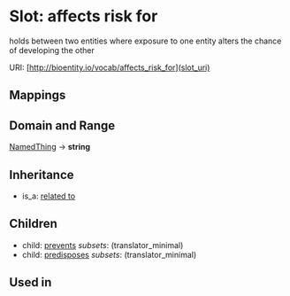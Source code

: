 # Slot: affects risk for


holds between two entities where exposure to one entity alters the chance of developing the other

URI: [http://bioentity.io/vocab/affects_risk_for](slot_uri)
## Mappings

## Domain and Range

[NamedThing](NamedThing.md) -> **string**
## Inheritance

 *  is_a: [related to](related_to.md)
## Children

 *  child: [prevents](prevents.md) *subsets*: (translator_minimal)
 *  child: [predisposes](predisposes.md) *subsets*: (translator_minimal)
## Used in

